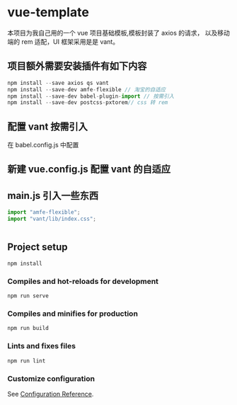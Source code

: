 # vue-template

本项目为我自己用的一个 vue 项目基础模板,模板封装了 axios 的请求，
以及移动端的 rem 适配，UI 框架采用是是 vant。

## 项目额外需要安装插件有如下内容

```javascript
npm install --save axios qs vant
npm install --save-dev amfe-flexible // 淘宝的自适应
npm install --save-dev babel-plugin-import // 按需引入
npm install --save-dev postcss-pxtorem// css 转 rem
```

## 配置 vant 按需引入

在 babel.config.js 中配置

## 新建 vue.config.js 配置 vant 的自适应

## main.js 引入一些东西

```javascript
import "amfe-flexible";
import "vant/lib/index.css";
```

```javascript
```

## Project setup

```
npm install
```

### Compiles and hot-reloads for development

```
npm run serve
```

### Compiles and minifies for production

```
npm run build
```

### Lints and fixes files

```
npm run lint
```

### Customize configuration

See [Configuration Reference](https://cli.vuejs.org/config/).
